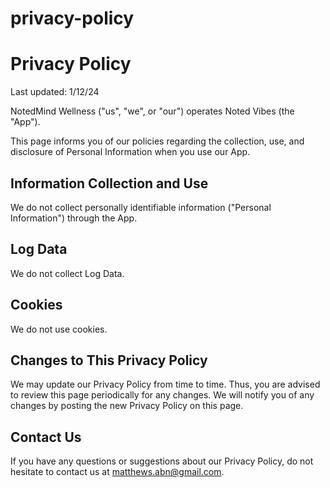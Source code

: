 # privacy-policy


# Privacy Policy

Last updated: 1/12/24

NotedMind Wellness ("us", "we", or "our") operates Noted Vibes (the "App").

This page informs you of our policies regarding the collection, use, and disclosure of Personal Information when you use our App.

## Information Collection and Use

We do not collect personally identifiable information ("Personal Information") through the App.

## Log Data

We do not collect Log Data.

## Cookies

We do not use cookies.

## Changes to This Privacy Policy

We may update our Privacy Policy from time to time. Thus, you are advised to review this page periodically for any changes. We will notify you of any changes by posting the new Privacy Policy on this page.

## Contact Us

If you have any questions or suggestions about our Privacy Policy, do not hesitate to contact us at matthews.abn@gmail.com.
